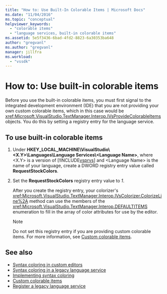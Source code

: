 ```yaml
---
title: "How to: Use Built-In Colorable Items | Microsoft Docs"
ms.date: "11/04/2016"
ms.topic: "conceptual"
helpviewer_keywords:
  - "colorable items"
  - "language services, built-in colorable items"
ms.assetid: 5e5f3436-6bad-4fd2-8823-6a30353ba648
author: "gregvanl"
ms.author: "gregvanl"
manager: jillfra
ms.workload:
  - "vssdk"
---
```

# How to: Use built-in colorable items
Before you use the built-in colorable items, you must first signal to the integrated development environment (IDE) that you are not providing your own custom colorable items, which in this case would be <xref:Microsoft.VisualStudio.TextManager.Interop.IVsProvideColorableItems> objects. You do this by setting a registry entry for the language service.

## To use built-in colorable items

1. Under **HKEY_LOCAL_MACHINE\VisualStudio\\<X.Y>\Languages\Language Services\\<Language Name\>**, where \<X.Y> is a version of [!INCLUDE[vsprvs](../../code-quality/includes/vsprvs_md.md)] and \<Language Name> is the name of your language, create a DWORD registry entry value called **RequestStockColors**.

2. Set the **RequestStockColors** registry entry value to *1*.

    After you create the registry entry, your colorizer's <xref:Microsoft.VisualStudio.TextManager.Interop.IVsColorizer.ColorizeLine%2A> method can use the members of the <xref:Microsoft.VisualStudio.TextManager.Interop.DEFAULTITEMS> enumeration to fill in the array of color attributes for use by the editor.

   > [!NOTE]
   >  Do not set this registry entry if you are providing custom colorable items. For more information, see [Custom colorable items](../../extensibility/internals/custom-colorable-items.md).

## See also
- [Syntax coloring in custom editors](../../extensibility/syntax-coloring-in-custom-editors.md)
- [Syntax coloring in a legacy language service](../../extensibility/internals/syntax-coloring-in-a-legacy-language-service.md)
- [Implementing syntax coloring](../../extensibility/internals/implementing-syntax-coloring.md)
- [Custom colorable items](../../extensibility/internals/custom-colorable-items.md)
- [Register a legacy language service](../../extensibility/internals/registering-a-legacy-language-service2.md)